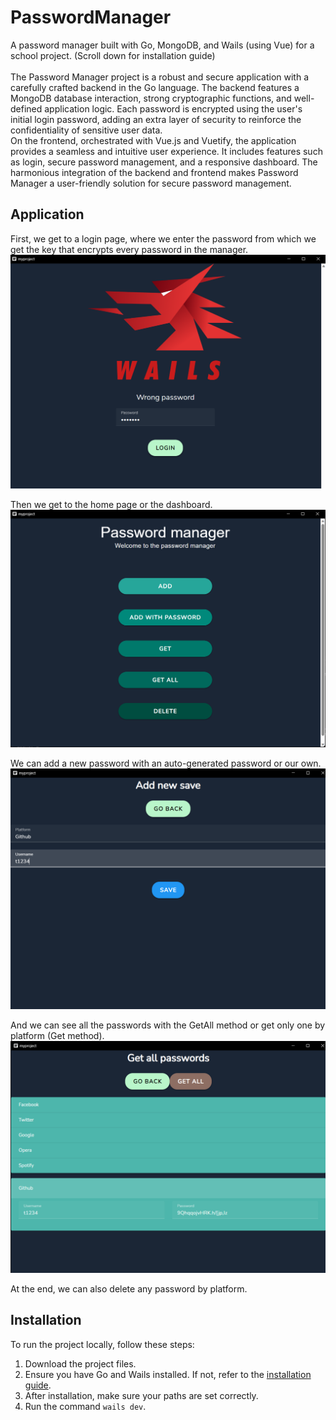 # PasswordManager

A password manager built with Go, MongoDB, and Wails (using Vue) for a school project. (Scroll down for installation guide) <br /><br />
The Password Manager project is a robust and secure application with a carefully crafted backend in the Go language. The backend features a MongoDB database interaction, strong cryptographic functions, and well-defined application logic. Each password is encrypted using the user's initial login password, adding an extra layer of security to reinforce the confidentiality of sensitive user data.<br />
On the frontend, orchestrated with Vue.js and Vuetify, the application provides a seamless and intuitive user experience. It includes features such as login, secure password management, and a responsive dashboard. The harmonious integration of the backend and frontend makes Password Manager a user-friendly solution for secure password management.

## Application

First, we get to a login page, where we enter the password from which we get the key that encrypts every password in the manager.
![Login](/pictures/Login.png)

Then we get to the home page or the dashboard.
![Home](/pictures/Home.png)

We can add a new password with an auto-generated password or our own.
![Add](/pictures/Add.png)

And we can see all the passwords with the GetAll method or get only one by platform (Get method).
![GetAll](/pictures/GetAll.png)

At the end, we can also delete any password by platform.

## Installation

To run the project locally, follow these steps:

1. Download the project files.
2. Ensure you have Go and Wails installed. If not, refer to the [installation guide](https://wails.io/docs/gettingstarted/installation).
3. After installation, make sure your paths are set correctly.
4. Run the command `wails dev`.

